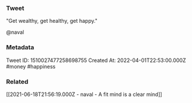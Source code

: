 ### Tweet
"Get wealthy, get healthy, get happy."

@naval

### Metadata
Tweet ID: 1510027477258698755
Created At: 2022-04-01T22:53:00.000Z
#money 
#happiness 

### Related
[[2021-06-18T21:56:19.000Z - naval - A fit mind is a clear mind]]

